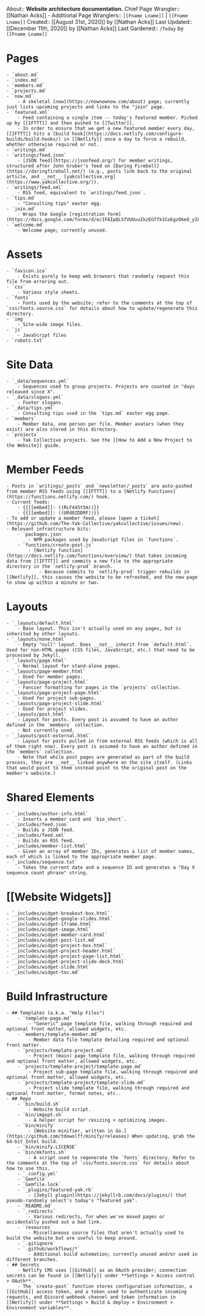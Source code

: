 About:: __Website architecture documentation.__
Chief Page Wrangler:: [[Nathan Acks]]
    - Additional Page Wranglers:: `[[Fname Lname]]` | `[[Fname Lname]]`
Created:: [[August 31st, 2020]] by [[Nathan Acks]]
Last Updated:: [[December 11th, 2020]] by [[Nathan Acks]]
Last Gardened:: `/Today` by `[[Fname Lname]]`
# Pages
    - `about.md`
    - `index.md`
    - `members.md`
    - `projects.md`
    - `now.md`
        - A skeletal [now](https://nownownow.com/about) page; currently just lists upcoming projects and links to the "join" page.
    - `featured.xml`
        - Feed containing a single item -- today's featured member. Picked up by [[IFTTT]] and then pushed to [[Twitter]].
        - In order to ensure that we get a new featured member every day, [[IFTTT]] hits a [build hook](https://docs.netlify.com/configure-builds/build-hooks/) in [[Netlify]] once a day to force a rebuild, whether otherwise required or not.
    - `writings.md`
    - `writings/feed.json`
        - [JSON feed](https://jsonfeed.org/) for member writings, structured after John Gruber's feed on [Daring Fireball](https://daringfireball.net/) (e.g., posts link back to the original article, and __not__ [yakcollective.org](https://www.yakcollective.org/)).
    - `writings/feed.xml`
        - RSS feed, equivalent to `writings/feed.json`.
    - `tips.md`
        - "Consulting tips" easter egg.
    - `join.md`
        - Wraps the Google [registration form](https://docs.google.com/forms/d/e/1FAIpQLSfVUUvuIkzEGffk1CoEgzOkeO_yI05Nuw6zU3H1TNLmiQOf7g/viewform).
    - `welcome.md`
        - Welcome page; currently unused.
# Assets
    - `favicon.ico`
        - Exists purely to keep web browsers that randomly request this file from erroring out.
    - `css`
        - Various style sheets.
    - `fonts`
        - Fonts used by the website; refer to the comments at the top of `css/fonts.source.css` for details about how to update/regenerate this directory.
    - `img`
        - Site-wide image files.
    - `js`
        - JavaScript files
    - `robots.txt`
# Site Data
    - `_data/sequences.yml`
        - Sequences used to group projects. Projects are counted in "days released since X".
    - `_data/slogans.yml`
        - Footer slogans.
    - `_data/tips.yml`
        - Consulting tips used in the `tips.md` easter egg page.
    - `members`
        - Member data, one person per file. Member avatars (when they exist) are also stored in this directory.
    - `projects`
        - Yak Collective projects. See the [[How to Add a New Project to the Website]] guide.
# Member Feeds
    - Posts in `writings/_posts` and `newsletter/_posts` are auto-pushed from member RSS feeds using [[IFTTT]] to a [Netlify Functions](https://functions.netlify.com/) hook.
    - Current feeds:
        - {{[[embed]]: ((RLF445t5m))}}
        - {{[[embed]]: ((URd0ZDDRF))}}
    - To add or update a member feed, please [open a ticket](https://github.com/The-Yak-Collective/yakcollective/issues/new).
    - Relevant infrastructure bits:
        - `packages.json`
            - NPM packages used by JavaScript files in `functions`.
        - `functions/create-post.js`
            - [Netlify function](https://docs.netlify.com/functions/overview/) that takes incoming data from [[IFTTT]] and commits a new file to the appropriate directory in the `netlify-prod` branch.
                - Because commits to `netlify-prod` trigger rebuilds in [[Netlify]], this causes the website to be refreshed, and the new page to show up within a minute or two.
# Layouts
    - `_layouts/default.html`
        - Base layout. This isn't actually used on any pages, but is inherited by other layouts.
    - `_layouts/none.html`
        - Empty "null" layout. Does __not__ inherit from `default.html`. Used for non-HTML pages (CSS files, JavaScript, etc.) that need to be processed by Jekyll.
    - `_layouts/page.html`
        - Normal layout for stand-alone pages.
    - `_layouts/page-member.html`
        - Used for member pages.
    - `_layouts/page-project.html`
        - Fancier formatting for pages in the `projects` collection.
    - `_layouts/page-project-page.html`
        - Used for project sub-pages.
    - `_layouts/page-project-slide.html`
        - Used for project slides.
    - `_layouts/post.html`
        - Layout for posts. Every post is assumed to have an author defined in the `members` collection.
        - Not currently used.
    - `_layouts/post-external.html`
        - Layout for posts pulled in from external RSS feeds (which is all of them right now). Every post is assumed to have an author defined in the `members` collection.
        - Note that while post pages are generated as part of the build process, they are __not__ linked anywhere on the site itself. (Links that would point to them instead point to the original post on the member's website.)
# Shared Elements
    - `_includes/author-info.html`
        - Inserts a member card and `bio_short`.
    - `_includes/feed.json`
        - Builds a JSON feed.
    - `_includes/feed.xml`
        - Builds an RSS feed.
    - `_includes/member-list.html`
        - Given an array of member IDs, generates a list of member names, each of which is linked to the appropriate member page.
    - `_includes/sequence.txt`
        - Takes the current date and a sequence ID and generates a "Day X sequence count phrase" string.
# [[Website Widgets]]
    - `_includes/widget-breakout-box.html`
    - `_includes/widget-google-slides.html`
    - `_includes/widget-iframe.html`
    - `_includes/widget-image.html`
    - `_includes/widget-member-card.html`
    - `_includes/widget-post-list.md`
    - `_includes/widget-project-box.html`
    - `_includes/widget-project-header.html`
    - `_includes/widget-project-page-list.html`
    - `_includes/widget-project-slide-deck.html`
    - `_includes/widget-slide.html`
    - `_includes/widget-toc.md`
# Build Infrastructure
    - ## Templates (a.k.a. "Help Files")
        - `template-page.md`
            - "Generic" page template file, walking through required and optional front matter, allowed widgets, etc.
        - `members/template-member.md`
            - Member data file template detailing required and optional front matter.
        - `projects/template-project.md`
            - Project (main) page template file, walking through required and optional front matter, allowed widgets, etc.
        - `projects/template-project/template-page.md`
            - Project sub-page template file, walking through required and optional front matter, allowed widgets, etc.
        - `projects/template-project/template-slide.md`
            - Project slide template file, walking through required and optional front matter, format notes, etc..
    - ## Repo
        - `bin/build.sh`
            - Website build script.
        - `bin/imgopt.sh`
            - A helper script for resizing + optimizing images.
        - `bin/minify`
            - [Website minifier, written in Go.](https://github.com/tdewolff/minify/releases) When updating, grab the 64-bit Intel build.
        - `bin/minify.LICENSE`
        - `bin/mkfonts.sh`
            - A script used to regenerate the `fonts` directory. Refer to the comments at the top of `css/fonts.source.css` for details about how to use this.
        - `_config.yml`
        - `Gemfile`
        - `Gemfile.lock`
        - `_plugins/featured-yak.rb`
            - [Jekyll plugin](https://jekyllrb.com/docs/plugins/) that pseudo-randomly select's today's "featured yak".
        - `README.md`
        - `_redirects`
            - Various redirects, for when we've moved pages or accidentally pushed out a bad link.
        - `resources`
            - Miscellaneous source files that aren't actually used to build the website but are useful to keep around.
        - `.gitignore`
        - `.github/workflows/*`
            - Additional build automation; currently unused and/or used in different branches.
    - ## Secrets
        - Netlify CMS uses [[GitHub]] as an OAuth provider; connection secrets can be found in [[Netlify]] under **Settings > Access control > OAuth**.
        - The `create-post` function stores configuration information, a [[GitHub]] access token, and a token used to authenticate incoming requests, and Discord webhook channel and token information in [[Netlify]] under **Settings > Build & deploy > Environment > Environment variables**.
